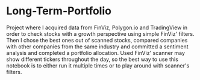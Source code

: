 # Long-Term-Portfolio
Project where I acquired data from FinViz, Polygon.io and TradingView in order to check stocks with a growth perspective using simple FinViz' filters.
Then I chose the best ones out of scanned stocks, compared companies with other companies from the same industry and committed a sentiment analysis and completed a portfolio allocation. Used FinViz' scanner may show different tickers throughout the day, so the best way to use this notebook is to either run it multiple times or to play around with scanner's filters.
